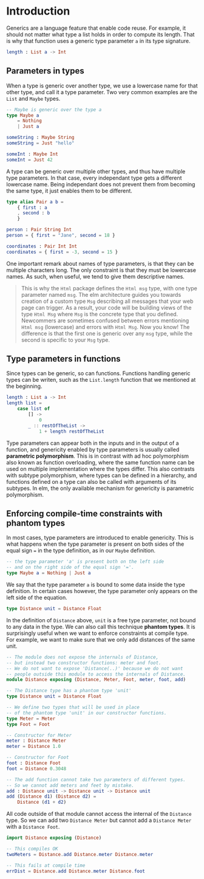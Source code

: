# Introduction

Generics are a language feature that enable code reuse.
For example, it should not matter what type a list holds in order to compute its length.
That is why that function uses a generic type parameter `a` in its type signature.

```elm
length : List a -> Int
```

## Parameters in types

When a type is generic over another type, we use a lowercase name for that other type, and call it a type parameter.
Two very common examples are the `List` and `Maybe` types.

```elm
-- Maybe is generic over the type a
type Maybe a
    = Nothing
    | Just a

someString : Maybe String
someString = Just "hello"

someInt : Maybe Int
someInt = Just 42
```

A type can be generic over multiple other types, and thus have multiple type parameters.
In that case, every independant type gets a different lowercase name.
Being independant does not prevent them from becoming the same type, it just enables them to be different.

```elm
type alias Pair a b =
    { first : a
    , second : b
    }

person : Pair String Int
person = { first = "Jane", second = 18 }

coordinates : Pair Int Int
coordinates = { first = -3, second = 15 }
```

One important remark about names of type parameters, is that they can be multiple characters long.
The only constraint is that they must be lowercase names.
As such, when useful, we tend to give them descriptive names.

> This is why the `Html` package defines the `Html msg` type, with one type parameter named `msg`.
> The elm architecture guides you towards creation of a custom type `Msg` describing all messages that your web page can trigger.
> As a result, your code will be building views of the type `Html Msg` where `Msg` is the concrete type that you defined.
> Newcommers are sometimes confused between errors mentioning `Html msg` (lowercase) and errors with `Html Msg`.
> Now you know!
> The difference is that the first one is generic over any `msg` type, while the second is specific to your `Msg` type.

## Type parameters in functions

Since types can be generic, so can functions.
Functions handling generic types can be writen, such as the `List.length` function that we mentioned at the beginning.

```elm
length : List a -> Int
length list =
    case list of
        [] ->
            0
        _ :: restOfTheList ->
            1 + length restOfTheList
```

Type parameters can appear both in the inputs and in the output of a function, and genericity enabled by type parameters is usually called **parametric polymorphism**.
This is in contrast with ad hoc polymorphism also known as function overloading, where the same function name can be used on multiple implementation where the types differ.
This also contrasts with subtype polymorphism, where types can be defined in a hierarchy, and functions defined on a type can also be called with arguments of its subtypes.
In elm, the only available mechanism for genericity is parametric polymorphism.

## Enforcing compile-time constraints with phantom types

In most cases, type parameters are introduced to enable genericity.
This is what happens when the type parameter is present on both sides of the equal sign `=` in the type definition, as in our `Maybe` definition.

```elm
-- the type parameter 'a' is present both on the left side
-- and on the right side of the equal sign '='.
type Maybe a = Nothing | Just a
```

We say that the type parameter `a` is bound to some data inside the type definition.
In certain cases however, the type parameter only appears on the left side of the equation.

```elm
type Distance unit = Distance Float
```

In the definition of `Distance` above, `unit` is a free type parameter, not bound to any data in the type.
We can also call this technique **phantom types**.
It is surprisingly useful when we want to enforce constraints at compile type.
For example, we want to make sure that we only add distances of the same unit.

```elm
-- The module does not expose the internals of Distance,
-- but instead two constructor functions: meter and foot.
-- We do not want to expose 'Distance(..)' because we do not want
-- people outside this module to access the internals of Distance.
module Distance exposing (Distance, Meter, Foot, meter, foot, add)

-- The Distance type has a phantom type 'unit'
type Distance unit = Distance Float

-- We define two types that will be used in place
-- of the phantom type 'unit' in our constructor functions.
type Meter = Meter
type Foot = Foot

-- Constructor for Meter
meter : Distance Meter
meter = Distance 1.0

-- Constructor for Foot
foot : Distance Foot
foot = Distance 0.3048

-- The add function cannot take two parameters of different types.
-- So we cannot add meters and feet by mistake.
add : Distance unit -> Distance unit -> Distance unit
add (Distance d1) (Distance d2) =
    Distance (d1 + d2)
```

All code outside of that module cannot access the internal of the `Distance` type.
So we can add two `Distance Meter` but cannot add a `Distance Meter` with a `Distance Foot`.

```elm
import Distance exposing (Distance)

-- This compiles OK
twoMeters = Distance.add Distance.meter Distance.meter

-- This fails at compile time
errDist = Distance.add Distance.meter Distance.foot
```
